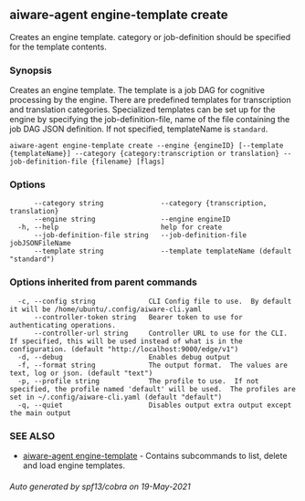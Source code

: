 ## aiware-agent engine-template create

Creates an engine template. category or job-definition should be specified for the template contents.

### Synopsis

Creates an engine template.  The template is a job DAG for cognitive processing by the engine.  There are predefined templates for transcription and translation categories.  Specialized templates can be set up for the engine by specifying the job-definition-file, name of the file containing the job DAG JSON definition.  If not specified, templateName is `standard`.

```
aiware-agent engine-template create --engine {engineID} [--template {templateName}] --category {category:transcription or translation} --job-definition-file {filename} [flags]
```

### Options

```
      --category string              --category {transcription, translation}
      --engine string                --engine engineID
  -h, --help                         help for create
      --job-definition-file string   --job-definition-file jobJSONFileName
      --template string              --template templateName (default "standard")
```

### Options inherited from parent commands

```
  -c, --config string             CLI Config file to use.  By default it will be /home/ubuntu/.config/aiware-cli.yaml
      --controller-token string   Bearer token to use for authenticating operations.
      --controller-url string     Controller URL to use for the CLI.  If specified, this will be used instead of what is in the configuration. (default "http://localhost:9000/edge/v1")
  -d, --debug                     Enables debug output
  -f, --format string             The output format.  The values are text, log or json. (default "text")
  -p, --profile string            The profile to use.  If not specified, the profile named 'default' will be used.  The profiles are set in ~/.config/aiware-cli.yaml (default "default")
  -q, --quiet                     Disables output extra output except the main output
```

### SEE ALSO

* [aiware-agent engine-template](/cli/aiware-agent_engine-template.md)	 - Contains subcommands to list, delete and load engine templates.

###### Auto generated by spf13/cobra on 19-May-2021

